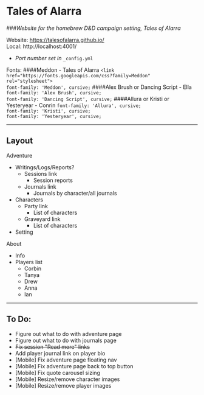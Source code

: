 # Tales of Alarra

###_Website for the homebrew D&D campaign setting, Tales of Alarra_

Website: https://talesofalarra.github.io/  
Local: http://localhost:4001/

- _Port number set in_ `_config.yml`

Fonts:
####Meddon - Tales of Alarra
`<link href="https://fonts.googleapis.com/css?family=Meddon" rel="stylesheet">`  
`font-family: 'Meddon', cursive;`
####Alex Brush or Dancing Script - Ella
`font-family: 'Alex Brush', cursive;`  
`font-family: 'Dancing Script', cursive;`
####Allura or Kristi or Yesteryear - Conrin
`font-family: 'Allura', cursive;`  
`font-family: 'Kristi', cursive;`  
`font-family: 'Yesteryear', cursive;`

---
## Layout
Adventure
 - Writings/Logs/Reports?
    - Sessions link
       - Session reports
    - Journals link
       - Journals by character/all journals
 - Characters
    - Party link
       - List of characters
    - Graveyard link
       - List of characters
 - Setting

About
 - Info
 - Players list
    - Corbin
    - Tanya
    - Drew
    - Anna
    - Ian

---
## To Do:
- Figure out what to do with adventure page
- Figure out what to do with journals page
- ~~Fix session "Read more" links~~
- Add player journal link on player bio
- [Mobile] Fix adventure page floating nav
- [Mobile] Fix adventure page back to top button
- [Mobile] Fix quote carousel sizing
- [Mobile] Resize/remove character images
- [Mobile] Resize/remove player images

